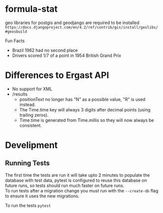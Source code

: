 # formula-stat

geo libraries for postgis and geodjango are required to be installed
`https://docs.djangoproject.com/en/4.2/ref/contrib/gis/install/geolibs/#geosbuild`

Fun Facts
- Brazil 1962 had no second place
- Drivers scored 1/7 of a point in 1954 British Grand Prix

# Differences to Ergast API

- No support for XML
- /results
    - positionText no longer has "N" as a possible value, "R" is used instead. 
    - The Time.time key will always 3 digits after decimal points (using trailing zeros). 
    - Time.time is generated from Time.millis so they will now always be consistent.


# Develipment

## Running Tests
The first time the tests are run it will take upto 2 minutes to populate the database with test data, pytest is configured to reuse this database on future runs, so tests should run much faster on future runs.<br>
To run tests after a migration change you must run with the `--create-db` flag to ensure it uses the new migrations.<br>

To run the tests 
```pytest```